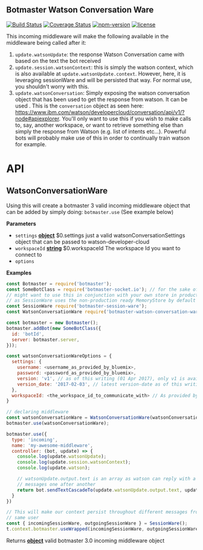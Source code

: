 ## Botmaster Watson Conversation Ware

[![Build Status](https://travis-ci.org/botmasterai/botmaster-watson-conversation-ware.svg?branch=master)](https://travis-ci.org/botmasterai/botmaster-watson-conversation-ware)
[![Coverage Status](https://coveralls.io/repos/github/botmasterai/botmaster-watson-conversation-ware/badge.svg?branch=master)](https://coveralls.io/github/botmasterai/botmaster-watson-conversation-ware?branch=master)
[![npm-version](https://img.shields.io/npm/v/botmaster-watson-conversation-ware.svg)](https://www.npmjs.com/package/botmaster-watson-conversation-ware)
[![license](https://img.shields.io/github/license/mashape/apistatus.svg?maxAge=2592000)](LICENSE)

This incoming middleware will make the following available in the middleware
being called after it:

1.  `update.watsonUpdate`: the response Watson Conversation came with based on the
    text the bot received
2.  `update.session.watsonContext`: this is simply the watson context, which is
    also available at `update.watsonUpdate.context`. However, here, it is leveraging sessionWare and will be persisted that way. For normal use, you shouldn't worry with this.
3.  `update.watsonConversation`: Simply exposing the watson conversation object
    that has been used to get the response from watson. It can be used . This is the
    `conversation` object as seen here: <https://www.ibm.com/watson/developercloud/conversation/api/v1/?node#apiexplorer>.
    You'll only want to use this if you wish to make calls to, say, another
    workspace, or want to retrieve something else than simply the response from
    Watson (e.g. list of intents etc...). Powerful bots will probably make use of
    this in order to continually train watson for example.

# API

<!-- Generated by documentation.js. Update this documentation by updating the source code. -->

## WatsonConversationWare

Using this will create a botmaster 3 valid incoming middleware object
that can be added by simply doing: `botmaster.use` (See example below)

**Parameters**

-   `settings` **[object](https://developer.mozilla.org/en-US/docs/Web/JavaScript/Reference/Global_Objects/Object)** $0.settings just a valid watsonConversationSettings
    object that can be passed to watson-developer-cloud
-   `workspaceId` **[string](https://developer.mozilla.org/en-US/docs/Web/JavaScript/Reference/Global_Objects/String)** $0.workspaceId The workspace Id you want to
    connect to
-   `options`  

**Examples**

```javascript
const Botmaster = require('botmaster');
const SomeBotClass = require('botmaster-socket.io'); // for the sake of the example
// might want to use this in conjunction with your own store in production
// as SessionWare uses the non-production ready MemoryStore by default
const SessionWare require('botmaster-session-ware');
const WatsonConversationWare require('botmaster-watson-conversation-ware);

const botmaster = new Botmaster();
botmaster.addBot(new SomeBotClass({
  id: 'botId',
  server: botmaster.server,
}));

const watsonConversationWareOptions = {
  settings: {
    username: <username_as_provided_by_bluemix>,
    password: <password_as_provided_by_bluemix>,
    version: 'v1', // as of this writing (01 Apr 2017), only v1 is available
    version_date: '2017-02-03', // latest version-date as of this writing
  },
  workspaceId: <the_workspace_id_to_communicate_with> // As provided by Watson Conversation
}

// declaring middleware
const watsonConversationWare = WatsonConversationWare(watsonConversationWareOptions);
botmaster.use(watsonConversationWare);

botmaster.use({
  type: 'incoming',
  name: 'my-awesome-middleware',
  controller: (bot, update) => {
    console.log(update.watsonUpdate);
    console.log(update.session.watsonContext);
    console.log(update.watson);

    // watsonUpdate.output.text is an array as watson can reply with a few
    // messages one after another
    return bot.sendTextCascadeTo(update.watsonUpdate.output.text, update,sender,id);
  }
})

// This will make our context persist throughout different messages from the
// same user
const { incomingSessionWare, outgoingSessionWare } = SessionWare();
t.context.botmaster.useWrapped(incomingSessionWare, outgoingSessionWare);
```

Returns **[object](https://developer.mozilla.org/en-US/docs/Web/JavaScript/Reference/Global_Objects/Object)** valid botmaster 3.0 incoming middleware object
